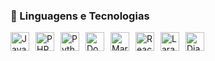 ### 🚀 Linguagens e Tecnologias

<img 
    align="left" 
    alt="JavaScript" 
    title="JavaScript" 
    width="30px" 
    style="margin-right: 10px;" 
    src="https://cdn.jsdelivr.net/gh/devicons/devicon@latest/icons/javascript/javascript-original.svg" 
/>

<img 
    align="left" 
    alt="PHP" 
    title="PHP" 
    width="30px" 
    style="margin-right: 10px;" 
    src="https://cdn.jsdelivr.net/gh/devicons/devicon@latest/icons/php/php-original.svg" 
/>

<img 
    align="left" 
    alt="Python" 
    title="Python" 
    width="30px" 
    style="margin-right: 10px;" 
    src="https://cdn.jsdelivr.net/gh/devicons/devicon@latest/icons/python/python-original.svg" 
/>

<img 
    align="left" 
    alt="Docker" 
    title="Docker" 
    width="30px" 
    style="margin-right: 10px;" 
    src="https://cdn.jsdelivr.net/gh/devicons/devicon@latest/icons/docker/docker-original.svg" 
/>

<img 
    align="left" 
    alt="MariaDB" 
    title="MariaDB" 
    width="30px" 
    style="margin-right: 10px;" 
    src="https://cdn.jsdelivr.net/gh/devicons/devicon@latest/icons/mariadb/mariadb-original.svg" 
/>

<img 
    align="left" 
    alt="React" 
    title="React" 
    width="30px" 
    style="margin-right: 10px;" 
    src="https://cdn.jsdelivr.net/gh/devicons/devicon@latest/icons/react/react-original.svg" 
/>

<img 
    align="left" 
    alt="Laravel" 
    title="Laravel" 
    width="30px" 
    style="margin-right: 10px;" 
    src="https://laravel.com/img/logomark.min.svg" 
/>

<img
    align="left"
    alt="Django"
    title="Django"
    width="30px"
    style="margin-right: 10px;"
    src="https://www.djangoproject.com/m/img/logos/django-logo-positive.svg"
/>

<br clear="left" />
